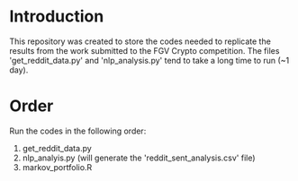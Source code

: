 # Introduction

This repository was created to store the codes needed to replicate the results from the work submitted to the FGV Crypto competition. The files 'get_reddit_data.py' and 'nlp_analysis.py' tend to take a long time to run (~1 day). 

# Order

Run the codes in the following order:

1. get_reddit_data.py
2. nlp_analyis.py (will generate the 'reddit_sent_analysis.csv' file)
3. markov_portfolio.R